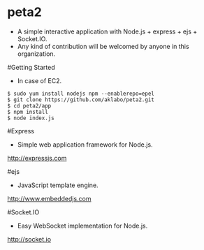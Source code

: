 # peta2

- A simple interactive application with Node.js + express + ejs + Socket.IO.
- Any kind of contribution will be welcomed by anyone in this organization.

#Getting Started

- In case of EC2.

```
$ sudo yum install nodejs npm --enablerepo=epel
$ git clone https://github.com/aklabo/peta2.git
$ cd peta2/app
$ npm install
$ node index.js
```

#Express

- Simple web application framework for Node.js.

http://expressjs.com

#ejs

- JavaScript template engine.

http://www.embeddedjs.com

#Socket.IO

- Easy WebSocket implementation for Node.js.

http://socket.io


